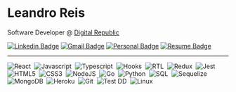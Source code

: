 # Leandro Reis


Software Developer @ [Digital Republic](https://www.digitalrepublic.com.br/) 

[![Linkedin Badge](https://img.shields.io/badge/-Leandro%20Reis-166775?style=flat-square&logo=Linkedin&logoColor=white&link=https://www.linkedin.com/in/leandrofcr/)](https://www.linkedin.com/in/leandrofcr) 
[![Gmail Badge](https://img.shields.io/badge/-lleandrofr@gmail.com-166775?style=flat-square&logo=Gmail&logoColor=white&link=mailto:lleandrofr@gmail.com)](mailto:lleandrofr@gmail.com)
[![Personal Badge](https://img.shields.io/badge/-Personal%20Page-166775?style=flat-square&logo=Vercel&logoColor=white&link=https://leandrofcr.vercel.app)](https://leandrofcr.vercel.app)
[![Resume Badge](https://img.shields.io/badge/-Resume-166775?style=flat-square&logo=Read.cv&logoColor=white&link=https://drive.google.com/file/d/1P4zH0p7V8NCveThheONu1Wtr1YUlZgjo/view?usp=sharing)](https://drive.google.com/file/d/1P4zH0p7V8NCveThheONu1Wtr1YUlZgjo/view?usp=sharing)


---


![React](https://img.shields.io/badge/-React-61DAFB?style=flat-square&logo=react&logoColor=black)&nbsp;
![Javascript](https://img.shields.io/badge/-Javascript-yellow?style=flat-square&logo=javascript&logoColor=white)&nbsp;
![Typescript](https://img.shields.io/badge/-TypeScript-3178C6?style=flat-square&logo=typescript&logoColor=white)&nbsp;
![Hooks](https://img.shields.io/badge/-Hooks-61DAFB?style=flat-square&logo=react&logoColor=black)&nbsp;
![RTL](https://img.shields.io/badge/-RTL-61DAFB?style=flat-square&logo=react&logoColor=black)&nbsp;
![Redux](https://img.shields.io/badge/-Redux-764ABC?style=flat-square&logo=redux&logoColor=white)&nbsp;
![Jest](https://img.shields.io/badge/-Jest-C21325?style=flat-square&logo=jest&logoColor=white)&nbsp;
![HTML5](https://img.shields.io/badge/-HTML-E34F26?style=flat-square&logo=html5&logoColor=white)&nbsp;
![CSS3](https://img.shields.io/badge/-CSS-1572B6?style=flat-square&logo=css3&logoColor=white)&nbsp;
![NodeJS](https://img.shields.io/badge/-Node.Js-339933?style=flat-square&logo=node.js&logoColor=white)&nbsp;
![Go](https://img.shields.io/badge/-Go-00ADD8?style=flat-square&logo=go&logoColor=white)&nbsp;
![Python](https://img.shields.io/badge/-Python-3776AB?style=flat-square&logo=python&logoColor=white)&nbsp;
![SQL](https://img.shields.io/badge/-MySQL-4479A1?style=flat-square&logo=mysql&logoColor=white)&nbsp;
![Sequelize](https://img.shields.io/badge/-Sequelize-52B0E7?style=flat-square&logo=sequelize&logoColor=white)&nbsp;
![MongoDB](https://img.shields.io/badge/-MongoDB-47A248?style=flat-square&logo=mongodb&logoColor=white)&nbsp;
![Heroku](https://img.shields.io/badge/-Heroku-430098?style=flat-square&logo=heroku&logoColor=white)&nbsp;
![Git](https://img.shields.io/badge/-Git-F05032?style=flat-square&logo=git&logoColor=white)&nbsp;
![Test DD](https://img.shields.io/badge/-TDD-orange?style=flat-square)&nbsp;
![Linux](https://img.shields.io/badge/-Linux-FCC624?style=flat-square&logo=linux&logoColor=black)&nbsp;

